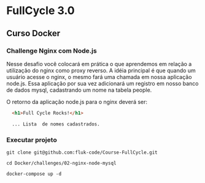 # FullCycle 3.0
## Curso Docker 

### Challenge Nginx com Node.js
Nesse desafio você colocará em prática o que aprendemos em relação a utilização do nginx como proxy reverso. A idéia principal é que quando um usuário acesse o nginx, o mesmo fará uma chamada em nossa aplicação node.js.
Essa aplicação por sua vez adicionará um registro em nosso banco de dados mysql, cadastrando um nome na tabela people.

O retorno da aplicação node.js para o nginx deverá ser:

```html
  <h1>Full Cycle Rocks!</h1>

  ... Lista  de nomes cadastrados.
```

### Executar projeto

```
git clone git@github.com:fluk-code/Course-FullCycle.git

cd Docker/challenges/02-nginx-node-mysql

docker-compose up -d
```
